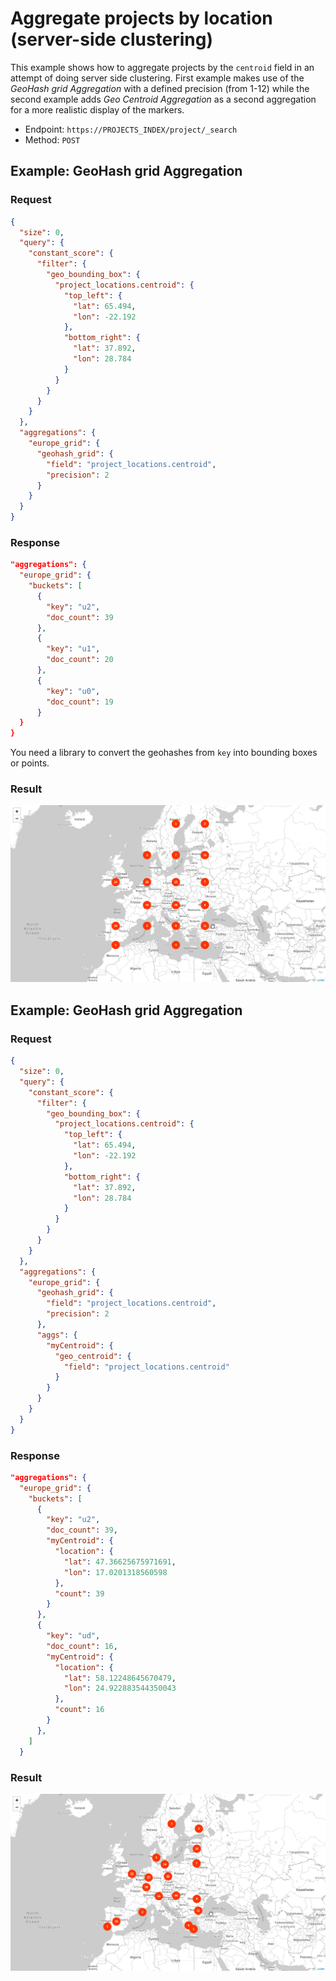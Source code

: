 # Aggregate projects by location (server-side clustering)

This example shows how to aggregate projects by the `centroid` field in an attempt of doing server side clustering.
First example makes use of the _GeoHash grid Aggregation_ with a defined precision (from 1-12)
while the second example adds _Geo Centroid Aggregation_ as a second aggregation for a more realistic display of the markers.

* Endpoint: `https://PROJECTS_INDEX/project/_search`
* Method: `POST`

## Example: GeoHash grid Aggregation

### Request

```json
{
  "size": 0,
  "query": {
    "constant_score": {
      "filter": {
        "geo_bounding_box": {
          "project_locations.centroid": {
            "top_left": {
              "lat": 65.494,
              "lon": -22.192
            },
            "bottom_right": {
              "lat": 37.892,
              "lon": 28.784
            }
          }
        }
      }
    }
  },
  "aggregations": {
    "europe_grid": {
      "geohash_grid": {
        "field": "project_locations.centroid",
        "precision": 2
      }
    }
  }
}
```

### Response

```json
"aggregations": {
  "europe_grid": {
    "buckets": [
      {
        "key": "u2",
        "doc_count": 39
      },
      {
        "key": "u1",
        "doc_count": 20
      },
      {
        "key": "u0",
        "doc_count": 19
      }
  }
}
```

You need a library to convert the geohashes from `key` into bounding boxes or points.

### Result

![GeoHash grid Aggregation](./aggregation_geohash.gif)

## Example: GeoHash grid Aggregation

### Request

```json
{
  "size": 0,
  "query": {
    "constant_score": {
      "filter": {
        "geo_bounding_box": {
          "project_locations.centroid": {
            "top_left": {
              "lat": 65.494,
              "lon": -22.192
            },
            "bottom_right": {
              "lat": 37.892,
              "lon": 28.784
            }
          }
        }
      }
    }
  },
  "aggregations": {
    "europe_grid": {
      "geohash_grid": {
        "field": "project_locations.centroid",
        "precision": 2
      },
      "aggs": {
        "myCentroid": {
          "geo_centroid": {
            "field": "project_locations.centroid"
          }
        }
      }
    }
  }
}
```

### Response

```json
"aggregations": {
  "europe_grid": {
    "buckets": [
      {
        "key": "u2",
        "doc_count": 39,
        "myCentroid": {
          "location": {
            "lat": 47.36625675971691,
            "lon": 17.0201318560598
          },
          "count": 39
        }
      },
      {
        "key": "ud",
        "doc_count": 16,
        "myCentroid": {
          "location": {
            "lat": 58.12248645670479,
            "lon": 24.922883544350043
          },
          "count": 16
        }
      },
    ]
  }
```

### Result

![GeoHash grid Aggregation](./aggregation_centroid.gif)

